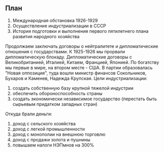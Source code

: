 ## План
1. Международная обстановка 1926-1929
2. Осуществление индустриализации в СССР
3. История подготовки и выполнения первого пятилетнего плана развития народного хозяйства

Продолжаем заключать договоры о нейтралитете и дипломатические отношения с государствами. К 1925-1926 мы прорвали дипломатическую блокаду. Дипломатические договоры с Великобританией, Италией, Китаем, Францией, Японией. По богатству мы первые в мире, на втором месте - США. 
В партии образовалась "Новая оппозиция", туда вошли министр финансов Сокольников, Бухаров и Каменев, Надежда Крупская.
Цели индустриализации:
1. создать собственную базу крупной тяжелой индустрии
2. обеспечить обороноспособность страны
3. создать экономически независимое государство (перестать быть сырьевым придатком западных стран)

Откуда брали деньги:
1. доход с сельского хозяйства
2. доход с легкой промышленности
3. доход с монополии на внешнюю торговлю
4. доход с продажи золота и пушнины
5. повышаем налоги НЭПмнов на 300%